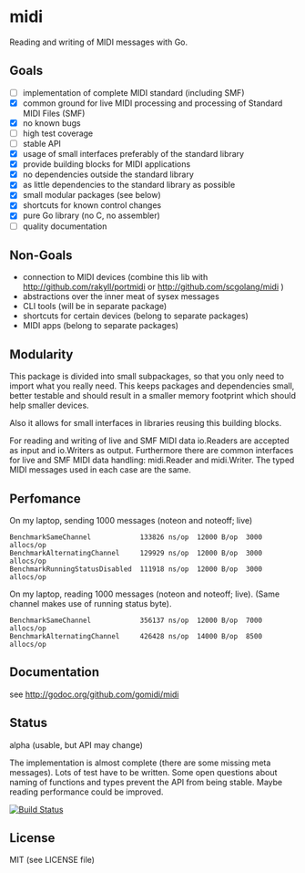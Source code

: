 # midi
Reading and writing of MIDI messages with Go.

## Goals

- [ ] implementation of complete MIDI standard (including SMF)
- [x] common ground for live MIDI processing and processing of Standard MIDI Files (SMF)
- [x] no known bugs 
- [ ] high test coverage
- [ ] stable API
- [x] usage of small interfaces preferably of the standard library
- [x] provide building blocks for MIDI applications
- [x] no dependencies outside the standard library
- [x] as little dependencies to the standard library as possible
- [x] small modular packages (see below)
- [x] shortcuts for known control changes
- [x] pure Go library (no C, no assembler) 
- [ ] quality documentation

## Non-Goals

- connection to MIDI devices (combine this lib with http://github.com/rakyll/portmidi or http://github.com/scgolang/midi )
- abstractions over the inner meat of sysex messages
- CLI tools (will be in separate package)
- shortcuts for certain devices (belong to separate packages)
- MIDI apps (belong to separate packages)

## Modularity

This package is divided into small subpackages, so that you only need to import
what you really need. This keeps packages and dependencies small, better testable and should result in a smaller memory footprint which should help smaller devices.

Also it allows for small interfaces in libraries reusing this building blocks.

For reading and writing of live and SMF MIDI data io.Readers are accepted as input and io.Writers as output. Furthermore there are common interfaces for live and SMF MIDI data handling: midi.Reader and midi.Writer. The typed MIDI messages used in each case are the same.

## Perfomance

On my laptop, sending 1000 messages (noteon and noteoff; live)

    BenchmarkSameChannel            133826 ns/op  12000 B/op  3000 allocs/op
    BenchmarkAlternatingChannel     129929 ns/op  12000 B/op  3000 allocs/op
    BenchmarkRunningStatusDisabled  111918 ns/op  12000 B/op  3000 allocs/op

On my laptop, reading 1000 messages (noteon and noteoff; live).
(Same channel makes use of running status byte).

    BenchmarkSameChannel            356137 ns/op  12000 B/op  7000 allocs/op
    BenchmarkAlternatingChannel     426428 ns/op  14000 B/op  8500 allocs/op

## Documentation

see http://godoc.org/github.com/gomidi/midi

## Status

alpha (usable, but API may change)

The implementation is almost complete (there are some missing meta messages).
Lots of test have to be written. Some open questions about naming of functions and types prevent the API from being stable. Maybe reading performance could be improved. 

[![Build Status](https://travis-ci.org/gomidi/midi.svg?branch=master)](http://travis-ci.org/gomidi/midi)

## License

MIT (see LICENSE file) 
